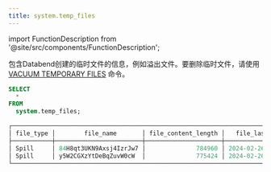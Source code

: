 ```yaml
---
title: system.temp_files
---
```


import FunctionDescription from '@site/src/components/FunctionDescription';

<FunctionDescription description="引入或更新于：v1.2.348"/>

包含Databend创建的临时文件的信息，例如溢出文件。要删除临时文件，请使用 [VACUUM TEMPORARY FILES](../../10-sql-commands/50-administration-cmds/vacuum-temp-files.md) 命令。

```sql
SELECT
  *
FROM
  system.temp_files;

┌───────────────────────────────────────────────────────────────────────────────────────┐
│ file_type │        file_name       │ file_content_length │   file_last_modified_time  │
├───────────┼────────────────────────┼─────────────────────┼────────────────────────────┤
│ Spill     │ 84H8qt3UKN9Axsj4IzrJw7 │              784960 │ 2024-02-26 02:14:46.037784 │
│ Spill     │ y5W2CGXzYtDeBqZuvW0cW  │              775424 │ 2024-02-26 02:14:46.037784 │
└───────────────────────────────────────────────────────────────────────────────────────┘
```